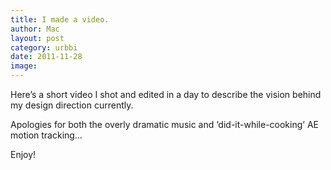 ```yaml
---
title: I made a video.
author: Mac
layout: post
category: urbbi
date: 2011-11-28
image: 
---
```


Here&#8217;s a short video I shot and edited in a day to describe the vision behind my design direction currently. 

Apologies for both the overly dramatic music and &#8216;did-it-while-cooking&#8217; AE motion tracking&#8230;

Enjoy!